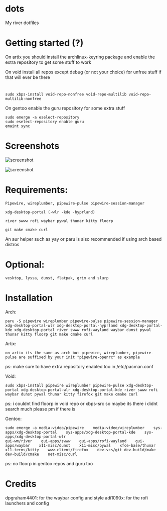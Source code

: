 # dots
My river dotfiles

#                                                                                        Getting started (?)

On artix you should install the archlinux-keyring package and enable the extra repository to get some stuff to work

On void install all repos except debug (or not your choice) for unfree stuff if that will ever be there
#
    sudo xbps-install void-repo-nonfree void-repo-multilib void-repo-multilib-nonfree

On gentoo enable the guru repository for some extra stuff

    sudo emerge -a eselect-repository
    sudo eselect-repository enable guru
    emaint sync

#                                                                                        Screenshots



![screenshot](https://github.com/user-attachments/assets/8e89110a-c8fd-4922-a304-4084447597f4)



![screenshot](https://github.com/user-attachments/assets/a556dc25-21de-4feb-84c5-1d0677080536)



#                                                                                        Requirements:

    Pipewire, wireplumber, pipewire-pulse pipewire-session-manager 

    xdg-desktop-portal (-wlr -kde -hyprland)

    river swww rofi waybar pywal thunar kitty floorp 

    git make cmake curl

   An aur helper such as yay or paru is also recommended if using arch based distros





#                                                                                         Optional:

    vesktop, lyssa, dunst, flatpak, grim and slurp

#                                                                                        Installation

Arch:
      
    paru -S pipewire wireplumber pipewire-pulse pipewire-session-manager xdg-desktop-portal-wlr xdg-desktop-portal-hyprland xdg-desktop-portal-kde xdg-desktop-portal river swww rofi-wayland waybar dunst pywal thunar kitty floorp git make cmake curl
    
Artix:

    on artix its the same as arch but pipewire, wireplumber, pipewire-pulse are suffixed by your init "pipewire-openrc" as example 
ps: make sure to have extra repository enabled too in /etc/pacman.conf

Void:

    sudo xbps-install pipewire wireplumber pipewire-pulse xdg-desktop-portal xdg-desktop-portal-wlr xdg-desktop-portal-kde river swww rofi waybar dunst pywal thunar kitty firefox git make cmake curl
ps: i couldnt find floorp in void repo or xbps-src so maybe its there i didnt search much please pm if there is
    
Gentoo:

    sudo emerge -a media-video/pipewire    media-video/wireplumber    sys-apps/xdg-desktop-portal    sys-apps/xdg-desktop-portal-kde    sys-apps/xdg-desktop-portal-wlr 
    gui-wm/river    gui-apps/swww    gui-apps/rofi-wayland    gui-apps/waybar    x11-misc/dunst    x11-misc/pywal    xfce-base/thunar    x11-terms/kitty    www-client/firefox    dev-vcs/git dev-build/make    dev-build/cmake    net-misc/curl
    
ps: no floorp in gentoo repos and guru too

#                                                                                        Credits
dpgraham4401: for the waybar config and style
adi1090x: for the rofi launchers and config




                                                                                          
